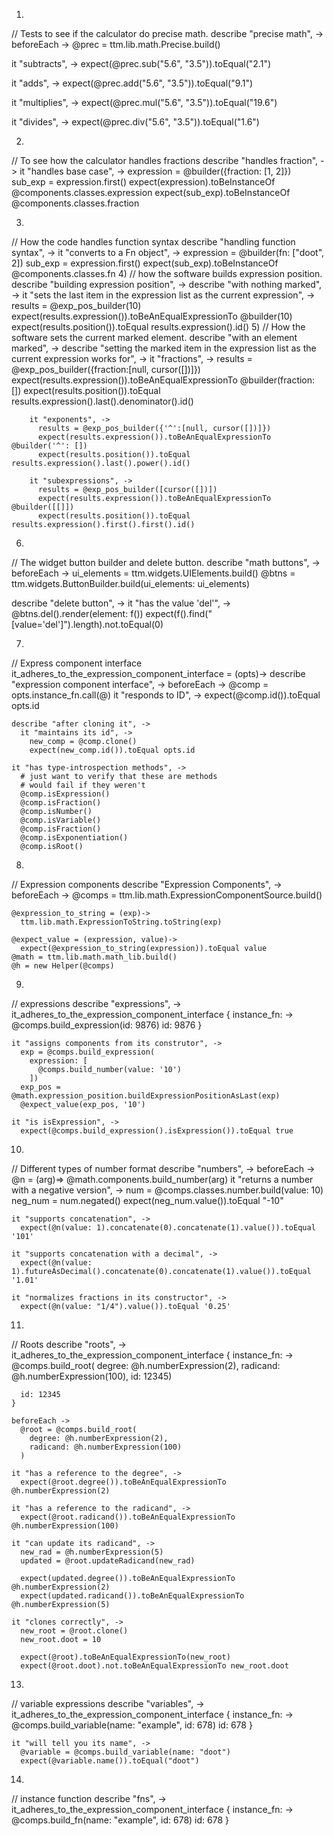 1)  
// Tests to see if the calculator do precise math.
describe "precise math", ->
  beforeEach ->
    @prec = ttm.lib.math.Precise.build()

  it "subtracts", ->
    expect(@prec.sub("5.6", "3.5")).toEqual("2.1")

  it "adds", ->
    expect(@prec.add("5.6", "3.5")).toEqual("9.1")

  it "multiplies", ->
    expect(@prec.mul("5.6", "3.5")).toEqual("19.6")

  it "divides", ->
    expect(@prec.div("5.6", "3.5")).toEqual("1.6")

2) 
// To see how the calculator handles fractions
describe "handles fraction", ->
    it "handles base case", ->
      expression = @builder({fraction: [1, 2]})
      sub_exp = expression.first()
      expect(expression).toBeInstanceOf @components.classes.expression
      expect(sub_exp).toBeInstanceOf @components.classes.fraction

3)
// How the code handles function syntax
  describe "handling function syntax", ->
    it "converts to a Fn object", ->
      expression = @builder(fn: ["doot", 2])
      sub_exp = expression.first()
      expect(sub_exp).toBeInstanceOf @components.classes.fn
4)
// how the software builds expression position.
  describe "building expression position", ->
    describe "with nothing marked", ->
      it "sets the last item in the expression list as the current expression", ->
        results = @exp_pos_builder(10)
        expect(results.expression()).toBeAnEqualExpressionTo @builder(10)
        expect(results.position()).toEqual results.expression().id()
5)
// How the software sets the current marked element.
    describe "with an element marked", ->
      describe "setting the marked item in the expression list as the current expression works for", ->
        it "fractions", ->
          results = @exp_pos_builder({fraction:[null, cursor([])]})
          expect(results.expression()).toBeAnEqualExpressionTo @builder(fraction: [])
          expect(results.position()).toEqual results.expression().last().denominator().id()

        it "exponents", ->
          results = @exp_pos_builder({'^':[null, cursor([])]})
          expect(results.expression()).toBeAnEqualExpressionTo @builder('^': [])
          expect(results.position()).toEqual results.expression().last().power().id()

        it "subexpressions", ->
          results = @exp_pos_builder([cursor([])])
          expect(results.expression()).toBeAnEqualExpressionTo @builder([[]])
          expect(results.position()).toEqual results.expression().first().first().id()

6)
// The widget button builder and delete button.
describe "math buttons", ->
  beforeEach ->
    ui_elements = ttm.widgets.UIElements.build()
    @btns = ttm.widgets.ButtonBuilder.build(ui_elements: ui_elements)

  describe "delete button", ->
    it "has the value 'del'", ->
      @btns.del().render(element: f())
      expect(f().find("[value='del']").length).not.toEqual(0)

7)
// Express component interface
it_adheres_to_the_expression_component_interface = (opts)->
  describe "expression component interface", ->
    beforeEach ->
      @comp = opts.instance_fn.call(@)
    it "responds to ID", ->
      expect(@comp.id()).toEqual opts.id

    describe "after cloning it", ->
      it "maintains its id", ->
        new_comp = @comp.clone()
        expect(new_comp.id()).toEqual opts.id

    it "has type-introspection methods", ->
      # just want to verify that these are methods
      # would fail if they weren't
      @comp.isExpression()
      @comp.isFraction()
      @comp.isNumber()
      @comp.isVariable()
      @comp.isFraction()
      @comp.isExponentiation()
      @comp.isRoot()

8)
// Expression components
describe "Expression Components", ->
  beforeEach ->
    @comps = ttm.lib.math.ExpressionComponentSource.build()

    @expression_to_string = (exp)->
      ttm.lib.math.ExpressionToString.toString(exp)

    @expect_value = (expression, value)->
      expect(@expression_to_string(expression)).toEqual value
    @math = ttm.lib.math.math_lib.build()
    @h = new Helper(@comps)
9)
// expressions
describe "expressions", ->
    it_adheres_to_the_expression_component_interface {
      instance_fn: ->
        @comps.build_expression(id: 9876)
      id: 9876
    }

    it "assigns components from its construtor", ->
      exp = @comps.build_expression(
        expression: [
          @comps.build_number(value: '10')
        ])
      exp_pos = @math.expression_position.buildExpressionPositionAsLast(exp)
      @expect_value(exp_pos, '10')

    it "is isExpression", ->
      expect(@comps.build_expression().isExpression()).toEqual true

10)
// Different types of number format
describe "numbers", ->
    beforeEach ->
      @n = (arg)=> @math.components.build_number(arg)
    it "returns a number with a negative version", ->
      num = @comps.classes.number.build(value: 10)
      neg_num = num.negated()
      expect(neg_num.value()).toEqual "-10"

    it "supports concatenation", ->
      expect(@n(value: 1).concatenate(0).concatenate(1).value()).toEqual '101'

    it "supports concatenation with a decimal", ->
      expect(@n(value: 1).futureAsDecimal().concatenate(0).concatenate(1).value()).toEqual '1.01'

    it "normalizes fractions in its constructor", ->
      expect(@n(value: "1/4").value()).toEqual '0.25'

11)
// Roots
describe "roots", ->
    it_adheres_to_the_expression_component_interface {
      instance_fn: ->
        @comps.build_root(
          degree: @h.numberExpression(2),
          radicand: @h.numberExpression(100),
          id: 12345)

      id: 12345
    }

    beforeEach ->
      @root = @comps.build_root(
        degree: @h.numberExpression(2),
        radicand: @h.numberExpression(100)
      )

    it "has a reference to the degree", ->
      expect(@root.degree()).toBeAnEqualExpressionTo @h.numberExpression(2)

    it "has a reference to the radicand", ->
      expect(@root.radicand()).toBeAnEqualExpressionTo @h.numberExpression(100)

    it "can update its radicand", ->
      new_rad = @h.numberExpression(5)
      updated = @root.updateRadicand(new_rad)

      expect(updated.degree()).toBeAnEqualExpressionTo @h.numberExpression(2)
      expect(updated.radicand()).toBeAnEqualExpressionTo @h.numberExpression(5)

    it "clones correctly", ->
      new_root = @root.clone()
      new_root.doot = 10

      expect(@root).toBeAnEqualExpressionTo(new_root)
      expect(@root.doot).not.toBeAnEqualExpressionTo new_root.doot
13)
// variable expressions
describe "variables", ->
    it_adheres_to_the_expression_component_interface {
      instance_fn: ->
        @comps.build_variable(name: "example", id: 678)
      id: 678
    }

    it "will tell you its name", ->
      @variable = @comps.build_variable(name: "doot")
      expect(@variable.name()).toEqual("doot")

14)
// instance function
describe "fns", ->
    it_adheres_to_the_expression_component_interface {
      instance_fn: ->
        @comps.build_fn(name: "example", id: 678)
      id: 678
    }

